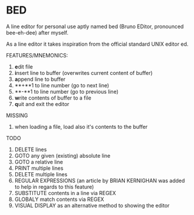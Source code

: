 # BED

A line editor for personal use aptly named bed (Bruno EDitor, pronounced bee-eh-dee) after myself.

As a line editor it takes inspiration from the official standard UNIX editor ed.

FEATURES/MNEMONICS:
1. **e**dit file
2. **i**nsert line to buffer (overwrites current content of buffer)
3. **a**ppend line to buffer
4. **+**1 to line number (go to next line)
5. **-**1 to line number (go to previous line)
6. **w**rite contents of buffer to a file
7. **q**uit and exit the editor

MISSING
1. when loading a file, load also it's contents to the buffer

TODO
1. DELETE lines
2. GOTO any given (existing) absolute line
3. GOTO a relative line
4. PRINT multiple lines
5. DELETE multiple lines
6. REGULAR EXPRESSIONS (an article by BRIAN KERNIGHAN was added to help
   in regards to this feature)
7. SUBSTITUTE contents in a line via REGEX
8. GLOBALY match contents via REGEX
9. VISUAL DISPLAY as an alternative method to showing the editor
